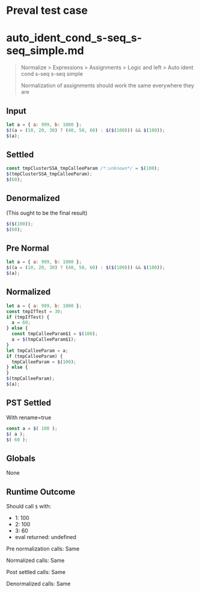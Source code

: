 # Preval test case

# auto_ident_cond_s-seq_s-seq_simple.md

> Normalize > Expressions > Assignments > Logic and left > Auto ident cond s-seq s-seq simple
>
> Normalization of assignments should work the same everywhere they are

## Input

`````js filename=intro
let a = { a: 999, b: 1000 };
$((a = (10, 20, 30) ? (40, 50, 60) : $($(100))) && $(100));
$(a);
`````

## Settled


`````js filename=intro
const tmpClusterSSA_tmpCalleeParam /*:unknown*/ = $(100);
$(tmpClusterSSA_tmpCalleeParam);
$(60);
`````

## Denormalized
(This ought to be the final result)

`````js filename=intro
$($(100));
$(60);
`````

## Pre Normal


`````js filename=intro
let a = { a: 999, b: 1000 };
$((a = (10, 20, 30) ? (40, 50, 60) : $($(100))) && $(100));
$(a);
`````

## Normalized


`````js filename=intro
let a = { a: 999, b: 1000 };
const tmpIfTest = 30;
if (tmpIfTest) {
  a = 60;
} else {
  const tmpCalleeParam$1 = $(100);
  a = $(tmpCalleeParam$1);
}
let tmpCalleeParam = a;
if (tmpCalleeParam) {
  tmpCalleeParam = $(100);
} else {
}
$(tmpCalleeParam);
$(a);
`````

## PST Settled
With rename=true

`````js filename=intro
const a = $( 100 );
$( a );
$( 60 );
`````

## Globals

None

## Runtime Outcome

Should call `$` with:
 - 1: 100
 - 2: 100
 - 3: 60
 - eval returned: undefined

Pre normalization calls: Same

Normalized calls: Same

Post settled calls: Same

Denormalized calls: Same
